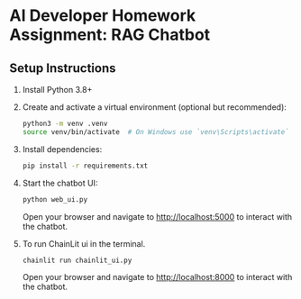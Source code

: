 # AI Developer Homework Assignment: RAG Chatbot

## Setup Instructions

1. Install Python 3.8+
2. Create and activate a virtual environment (optional but recommended):
   ```bash
   python3 -m venv .venv
   source venv/bin/activate  # On Windows use `venv\Scripts\activate`
   ```
3. Install dependencies:
   ```bash
   pip install -r requirements.txt
   ```
4. Start the chatbot UI:
   ```bash
   python web_ui.py
   ```
    Open your browser and navigate to <http://localhost:5000> to interact with the chatbot.

5. To run ChainLit ui in the terminal.
   ```bash
   chainlit run chainlit_ui.py
   ```
    Open your browser and navigate to <http://localhost:8000> to interact with the chatbot.
